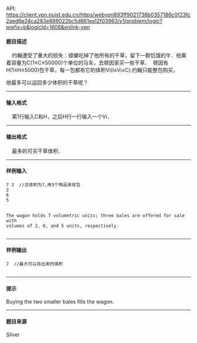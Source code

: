 API: https://client.vpn.nuist.edu.cn/https/webvpn893ff9021738b0357186c0f23fc2aed6e24ca283e886022bc5d861ea12f03963/v1/problem/logic?prefix=b&logicId=1606&enlink-vpn

#### 题目描述

    约翰遭受了重大的损失：蟑螂吃掉了他所有的干草，留下一群饥饿的牛．他乘着容量为C(1≤C≤50000)个单位的马车，去顿因家买一些干草．  顿因有H(1≤H≤5000)包干草，每一包都有它的体积Vi(l≤Vi≤C).约翰只能整包购买，

他最多可以运回多少体积的干草呢？

---

#### 输入格式

    第1行输入C和H，之后H行一行输入一个Vi．

---

#### 输出格式

    最多的可买干草体积．

---

#### 样例输入
```
7 3  //总体积为7,用3个物品来背包
2
6
5


The wagon holds 7 volumetric units; three bales are offered for sale with
volumes of 2, 6, and 5 units, respectively.


```

---

#### 样例输出
```
7  //最大可以背出来的体积


```

---

#### 提示

Buying the two smaller bales fills the wagon.

---

#### 题目来源

Silver